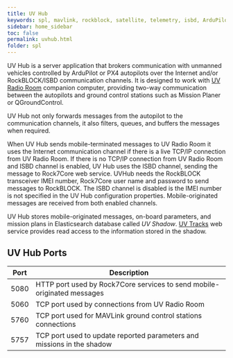 ```yaml
---
title: UV Hub
keywords: spl, mavlink, rockblock, satellite, telemetry, isbd, ArduPilot, PX4, Rock7Core
sidebar: home_sidebar
toc: false
permalink: uvhub.html
folder: spl
---
```


UV Hub is a server application that brokers communication with unmanned vehicles controlled by ArduPilot or PX4 autopilots over the Internet and/or RockBLOCK/ISBD communication channels. It is designed to work with <a href="http://envirover.com/docs/radioroom.html">UV Radio Room</a> companion computer, providing two-way communication between the autopilots and ground control stations such as Mission Planer or QGroundControl.

UV Hub not only forwards messages from the autopilot to the communication channels, it also filters, queues, and buffers the messages when required.

When UV Hub sends mobile-terminated messages to UV Radio Room it uses the Internet communication channel if there is a live TCP/IP connection from UV Radio Room. If there is no TCP/IP connection from UV Radio Room and ISBD channel is enabled, UV Hub uses the ISBD channel, sending the message to Rock7Core web service. UVHub needs the RockBLOCK transceiver IMEI number, Rock7Core user name and password to send messages to RockBLOCK. The ISBD channel is disabled is the IMEI number is not specified in the UV Hub configuration properties. Mobile-originated messages are received from both enabled channels.

UV Hub stores mobile-originated messages, on-board parameters, and mission plans in Elasticsearch database called _UV Shadow_. [UV Tracks](uvtracks.html) web service provides read access to the information stored in the shadow.

## UV Hub Ports

| Port | Description                                                              |
|------|--------------------------------------------------------------------------|
| 5080 | HTTP port used by Rock7Core services to send mobile-originated messages  |
| 5060 | TCP port used by connections from UV Radio Room                          |
| 5760 | TCP port used for MAVLink ground control stations connections            |
| 5757 | TCP port used to update reported parameters and missions in the shadow   |
